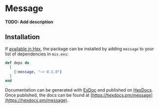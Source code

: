 # Message

**TODO: Add description**

## Installation

If [available in Hex](https://hex.pm/docs/publish), the package can be installed
by adding `message` to your list of dependencies in `mix.exs`:

```elixir
def deps do
  [
    {:message, "~> 0.1.0"}
  ]
end
```

Documentation can be generated with [ExDoc](https://github.com/elixir-lang/ex_doc)
and published on [HexDocs](https://hexdocs.pm). Once published, the docs can
be found at [https://hexdocs.pm/message](https://hexdocs.pm/message).

